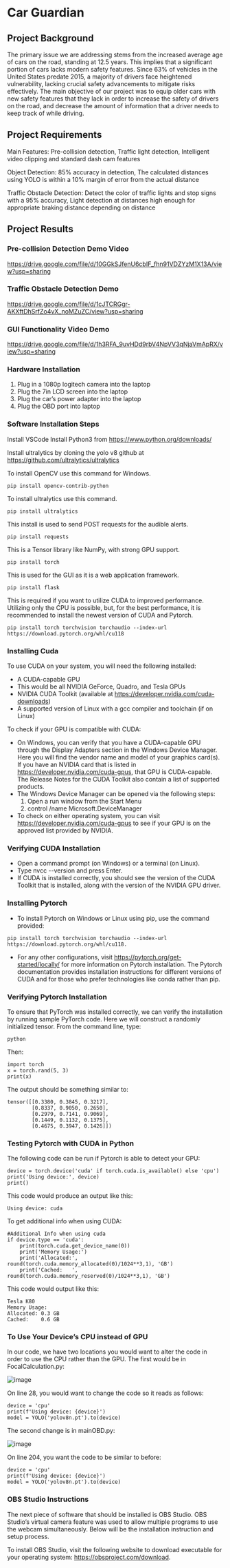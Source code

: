 # Car Guardian

## Project Background
The primary issue we are addressing stems from the increased average age of cars on the road, standing at 12.5 years. This implies that a significant portion of cars lacks modern safety features. Since 63% of vehicles in the United States predate 2015, a majority of drivers face heightened vulnerability, lacking crucial safety advancements to mitigate risks effectively. The main objective of our project was to equip older cars with new safety features that they lack in order to increase the safety of drivers on the road, and decrease the amount of information that a driver needs to keep track of while driving. 

## Project Requirements
Main Features: Pre-collision detection, Traffic light detection, Intelligent video clipping and standard dash cam features

Object Detection: 85% accuracy in detection, The calculated distances using YOLO is within a 10% margin of error from the actual distance

Traffic Obstacle Detection: Detect the color of traffic lights and stop signs with a 95% accuracy, Light detection at distances high enough for appropriate braking distance depending on distance

## Project Results
### Pre-collision Detection Demo Video
https://drive.google.com/file/d/10GGkSJfenU6cbIF_fhn91VDZYzM1X13A/view?usp=sharing

### Traffic Obstacle Detection Demo
https://drive.google.com/file/d/1cJTCRGgr-AKXftDhSrfZo4vX_noMZuZC/view?usp=sharing

### GUI Functionality Video Demo
https://drive.google.com/file/d/1h3RFA_9uvHDd9rbV4NpVV3qNjaVmApRX/view?usp=sharing


### Hardware Installation
1. Plug in a 1080p logitech camera into the laptop
2. Plug the 7in LCD screen into the laptop
3. Plug the car’s power adapter into the laptop
4. Plug the OBD port into laptop

### Software Installation Steps
Install VSCode
Install Python3 from https://www.python.org/downloads/

Install ultralytics by cloning the yolo v8 github at https://github.com/ultralytics/ultralytics

To install OpenCV use this command for Windows.
```
pip install opencv-contrib-python
```
To install ultralytics use this command.
```
pip install ultralytics
```
This install is used to send POST requests for the audible alerts.
```
pip install requests
```
This is a Tensor library like NumPy, with strong GPU support.
```
pip install torch
```
This is used for the GUI as it is a web application framework.
```
pip install flask
```
This is required if you want to utilize CUDA to improved performance. Utilizing only the CPU is possible, but, for the best performance, it is recommended to install the newest version of CUDA and Pytorch.
```
pip install torch torchvision torchaudio --index-url https://download.pytorch.org/whl/cu118
```

### Installing Cuda
To use CUDA on your system, you will need the following installed:
- A CUDA-capable GPU
- This would be all NVIDIA GeForce, Quadro, and Tesla GPUs
- NVIDIA CUDA Toolkit (available at https://developer.nvidia.com/cuda-downloads)
- A supported version of Linux with a gcc compiler and toolchain (if on Linux)

To check if your GPU is compatible with CUDA:
- On Windows, you can verify that you have a CUDA-capable GPU through the Display Adapters section in the Windows Device Manager. Here you will find the vendor name and model of your graphics card(s). If you have an NVIDIA card that is listed in https://developer.nvidia.com/cuda-gpus, that GPU is CUDA-capable. The Release Notes for the CUDA Toolkit also contain a list of supported products.
- The Windows Device Manager can be opened via the following steps:
  1. Open a run window from the Start Menu
  2. control /name Microsoft.DeviceManager
- To check on either operating system, you can visit https://developer.nvidia.com/cuda-gpus to see if your GPU is on the approved list provided by NVIDIA. 

### Verifying CUDA Installation
- Open a command prompt (on Windows) or a terminal (on Linux).
- Type nvcc --version and press Enter.
- If CUDA is installed correctly, you should see the version of the CUDA Toolkit that is installed, along with the version of the NVIDIA GPU driver.

### Installing Pytorch
- To install Pytorch on Windows or Linux using pip, use the command provided:
``` 
pip install torch torchvision torchaudio --index-url https://download.pytorch.org/whl/cu118.
```
- For any other configurations, visit https://pytorch.org/get-started/locally/ for more information on Pytorch installation. The Pytorch documentation provides installation instructions for different versions of CUDA and for those who prefer technologies like conda rather than pip.

### Verifying Pytorch Installation
To ensure that PyTorch was installed correctly, we can verify the installation by running sample PyTorch code. Here we will construct a randomly initialized tensor.
From the command line, type: 
```
python
```
Then:
```
import torch
x = torch.rand(5, 3)
print(x)
```
The output should be something similar to:
```
tensor([[0.3380, 0.3845, 0.3217],
        [0.8337, 0.9050, 0.2650],
        [0.2979, 0.7141, 0.9069],
        [0.1449, 0.1132, 0.1375],
        [0.4675, 0.3947, 0.1426]])
```
### Testing Pytorch with CUDA in Python
The following code can be run if Pytorch is able to detect your GPU:
```
device = torch.device('cuda' if torch.cuda.is_available() else 'cpu')
print('Using device:', device)
print()
```
This code would produce an output like this:
```
Using device: cuda
```
To get additional info when using CUDA:
```
#Additional Info when using cuda
if device.type == 'cuda':
    print(torch.cuda.get_device_name(0))
    print('Memory Usage:')
    print('Allocated:', round(torch.cuda.memory_allocated(0)/1024**3,1), 'GB')
    print('Cached:   ', round(torch.cuda.memory_reserved(0)/1024**3,1), 'GB')
```
This code would output like this:
```
Tesla K80
Memory Usage:
Allocated: 0.3 GB
Cached:    0.6 GB
```
### To Use Your Device’s CPU instead of GPU
In our code, we have two locations you would want to alter the code in order to use the CPU rather than the GPU. 
The first would be in FocalCalculation.py:

![image](https://github.com/sraja1114/YOLOv4-distance-tracking/assets/123511793/26f21ee7-ccfc-41c0-be41-3a345bc20b9d)

On line 28, you would want to change the code so it reads as follows:
```
device = 'cpu'
print(f'Using device: {device}')
model = YOLO('yolov8n.pt').to(device)
```

The second change is in mainOBD.py:

![image](https://github.com/sraja1114/YOLOv4-distance-tracking/assets/123511793/fc79e50a-a0d1-423d-9c8b-929695b287da)

On line 204, you want the code to be similar to before:
```
device = 'cpu'
print(f'Using device: {device}')
model = YOLO('yolov8n.pt').to(device)
```

### OBS Studio Instructions
The next piece of software that should be installed is OBS Studio. OBS Studio’s virtual camera feature was used to allow multiple programs to use the webcam simultaneously. Below will be the installation instruction and setup process.

To install OBS Studio, visit the following website to download executable for your operating system: https://obsproject.com/download.
